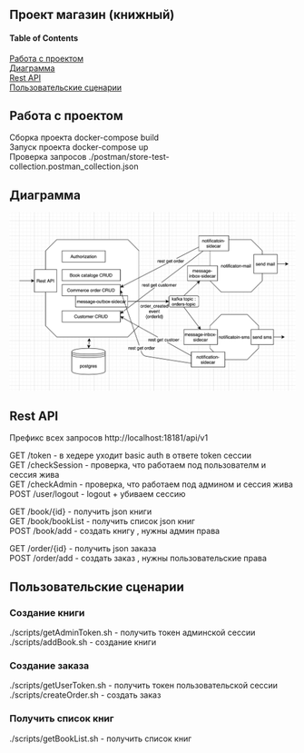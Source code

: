 ## Проект магазин (книжный)

#### Table of Contents  
[Работа с проектом](#работа-с-проектом)  
[Диаграмма](#диаграмма)  
[Rest API](#rest-api)  
[Пользовательские сценарии](#пользовательские-сценарии)  

## Работа с проектом

Сборка проекта docker-compose build  
Запуск проекта docker-compose up  
Проверка запросов ./postman/store-test-collection.postman_collection.json  

## Диаграмма

![Alt text](pictures/diagram2.png?raw=true "Title")

## Rest API

Префикс всех запросов http://localhost:18181/api/v1  
  
GET /token - в хедере уходит basic auth в ответе token сессии  
GET /checkSession - проверка, что работаем под пользователм и сессия жива  
GET /checkAdmin - проверка, что работаем под админом и сессия жива  
POST /user/logout - logout + убиваем сессию  
  
GET /book/{id} - получить json книги  
GET /book/bookList - получить список json книг  
POST /book/add - создать книгу , нужны админ права  

GET /order/{id} - получить json заказа  
POST /order/add - создать заказ , нужны пользовательские права  

## Пользовательские сценарии

### Создание книги

./scripts/getAdminToken.sh - получить токен админской сессии  
./scripts/addBook.sh - создание книги  

### Создание заказа

./scripts/getUserToken.sh - получить токен пользовательской сессии  
./scripts/createOrder.sh - создать заказ

### Получить список книг

./scripts/getBookList.sh - получить список книг  


